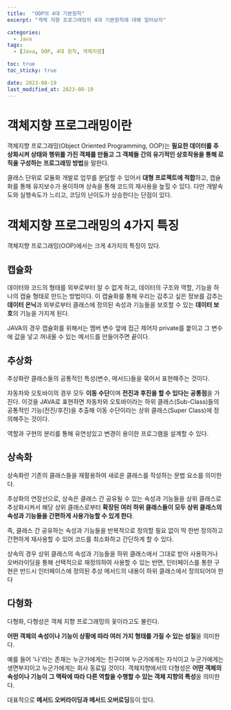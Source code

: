 ```yaml
---
title:  "OOP의 4대 기본원칙"
excerpt: "객체 지향 프로그래밍의 4대 기본원칙에 대해 알아보자"

categories:
  - Java
tags:
  - [Java, OOP, 4대 원칙, 객체지향]

toc: true
toc_sticky: true

date: 2023-08-19
last_modified_at: 2023-08-19
---
```


# 객체지향 프로그래밍이란
객체지향 프로그래밍(Object Oriented Programming, OOP)는 **필요한 데이터를 추상화시켜 상태와 행위를 가진 객체를 만들고 그 객체들 간의 유기적인 상호작용을 통해 로직을 구성하는 프로그래밍 방법**을 말한다.

클래스 단위로 모듈화 개발로 업무를 분담할 수 있어서 **대형 프로젝트에 적합**하고, 캡슐화를 통해 유지보수가 용이하며 상속을 통해 코드의 재사용을 높힐 수 있다. 다만 개발속도와 실행속도가 느리고, 코딩의 난이도가 상승한다는 단점이 있다.

# 객체지향 프로그래밍의 4가지 특징
객체지향 프로그래밍(OOP)에서는 크게 4가지의 특징이 있다.

## 캡슐화
데이터와 코드의 형태를 외부로부터 알 수 없게 하고, 데이터의 구조와 역할, 기능을 하나의 캡슐 형태로 만드는 방법이다. 이 캡슐화를 통해 우리는 감추고 싶은 정보를 감추는 **데이터 은닉**과 외부로부터 클래스에 정의된 속성과 기능들을 보호할 수 있는 **데이터 보호**의 기능을 가지게 된다.

JAVA의 경우 캡슐화를 위해서는 멤버 변수 앞에 접근 제어자 private를 붙이고 그 변수에 값을 넣고 꺼내올 수 있는 메서드를 만들어주면 끝이다.

## 추상화
추상화란 클래스들의 공통적인 특성(변수, 메서드)들을 묶어서 표현해주는 것이다.

자동차와 오토바이의 경우 모두 **이동 수단**이며 **전진과 후진을 할 수 있다는 공통점**을 가진다. 이것을 JAVA로 표현하면 자동차와 오토바이라는 하위 클래스(Sub-Class)들의 공통적인 기능(전진/후진)을 추출해 이동 수단이라는 상위 클래스(Super Class)에 정의해주는 것이다.

역할과 구현의 분리를 통해 유연성있고 변경이 용이한 프로그램을 설계할 수 있다.

## 상속화
상속화란 기존의 클래스들을 재활용하여 새로운 클래스를 작성하는 문법 요소를 의미한다.

추상화의 연장선으로, 상속은 클래스 간 공유될 수 있는 속성과 기능들을 상위 클래스로 추상화시켜서 해당 상위 클래스로부터 **확장된 여러 하위 클래스들이 모두 상위 클래스의 속성과 기능들을 간편하게 사용가능할 수 있게 한다**.

즉, 클래스 간 공유하는 속성과 기능들을 반복적으로 정의할 필요 없이 딱 한번 정의하고 간편하게 재사용할 수 있어 코드를 최소화하고 간단하게 할 수 있다.

상속의 경우 상위 클래스의 속성과 기능들을 하위 클래스에서 그대로 받아 사용하거나 오버라이딩을 통해 선택적으로 재정의하여 사용할 수 있는 반면, 인터페이스를 통한 구현은 반드시 인터페이스에 정의된 추상 메서드의 내용이 하위 클래스에서 정의되어야 한다

## 다형화
다형화, 다형성은 객체 지향 프로그래밍의 꽃이라고도 불린다.

**어떤 객체의 속성이나 기능이 상황에 따라 여러 가지 형태를 가질 수 있는 성질**을 의미한다.

예를 들어 '나'라는 존재는 누군가에게는 친구이며 누군가에게는 자식이고 누군가에게는 생면부지이고 누군가에게는 회사 동료일 것이다. 객체지향에서의 다형성은 **어떤 객체의 속성이나 기능이 그 맥락에 따라 다른 역할을 수행할 수 있는 객체 지향의 특성**을 의미한다.

대표적으로 **메서드 오버라이딩과 메서드 오버로딩**등이 있다.

